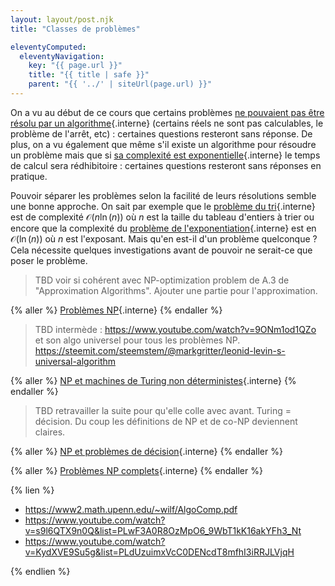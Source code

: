 ```yaml
---
layout: layout/post.njk
title: "Classes de problèmes"

eleventyComputed:
  eleventyNavigation:
    key: "{{ page.url }}"
    title: "{{ title | safe }}"
    parent: "{{ '../' | siteUrl(page.url) }}"
---
```


On a vu au début de ce cours que certains problèmes [ne pouvaient pas être résolu par un algorithme](../bases-théoriques/calculabilité){.interne} (certains réels ne sont pas calculables, le problème de l'arrêt, etc) : certaines questions resteront sans réponse. De plus, on a vu également que même s'il existe un algorithme pour résoudre un problème mais que si [sa complexité est exponentielle](../complexité-calculs/importance){.interne} le temps de calcul sera rédhibitoire : certaines questions resteront sans réponses en pratique.

Pouvoir séparer les problèmes selon la facilité de leurs résolutions semble une bonne approche. On sait par exemple que le [problème du tri](../problème-tris){.interne} est de complexité $\mathcal{O}(n\ln(n))$ où $n$ est la taille du tableau d'entiers à trier ou encore que la complexité du [problème de l'exponentiation](../projet-exponentiation){.interne} est en $\mathcal{O}(\ln(n))$ où $n$ est l'exposant. Mais qu'en est-il d'un problème quelconque ? Cela nécessite quelques investigations avant de pouvoir ne serait-ce que poser le problème.

> TBD voir si cohérent avec NP-optimization problem de A.3 de "Approximation Algorithms". Ajouter une partie pour l'approximation.

{% aller %}
[Problèmes NP](./problèmes-NP){.interne}
{% endaller %}

> TBD intermède : <https://www.youtube.com/watch?v=9ONm1od1QZo> et son algo universel pour tous les problèmes NP. <https://steemit.com/steemstem/@markgritter/leonid-levin-s-universal-algorithm>

{% aller %}
[NP et machines de Turing non déterministes](./Turing-non-déterministe){.interne}
{% endaller %}

> TBD retravailler la suite pour qu'elle colle avec avant. Turing = décision.
> Du coup les définitions de NP et de co-NP deviennent claires.

{% aller %}
[NP et problèmes de décision](./décideur-décision){.interne}
{% endaller %}

{% aller %}
[Problèmes NP complets](./problèmes-NPC){.interne}
{% endaller %}

{% lien %}

- <https://www2.math.upenn.edu/~wilf/AlgoComp.pdf>
- <https://www.youtube.com/watch?v=s9l6QTX9n0Q&list=PLwF3A0R8OzMpO6_9WbT1kK16akYFh3_Nt>
- <https://www.youtube.com/watch?v=KydXVE9Su5g&list=PLdUzuimxVcC0DENcdT8mfhI3iRRJLVjqH>

{% endlien %}
